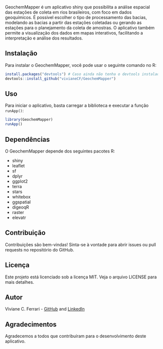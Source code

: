 GeochemMapper é um aplicativo shiny que possibilita a análise espacial das estações de coleta em rios brasileiros, com foco em dados geoquímicos. É possivel escolher o tipo de processamento das bacias, modelando as bacias a partir das estações coletadas ou gerando as estações para o planejamento da coleta de amostras. O aplicativo também permite a visualização dos dados em mapas interativos, facilitando a interpretação e análise dos resultados.

## Instalação
Para instalar o GeochemMapper, você pode usar o seguinte comando no R:

```R
install.packages("devtools") # Caso ainda não tenha o devtools instalado
devtools::install_github("vivianeCF/GeochemMapper")   
```
## Uso
Para iniciar o aplicativo, basta carregar a biblioteca e executar a função `runApp()`:

```R
library(GeochemMapper)
runApp()
```

## Dependências
O GeochemMapper depende dos seguintes pacotes R:
- shiny
- leaflet
- sf    
- dplyr 
- ggplot2
- terra
- stars
- whitebox
- ggspatial
- digeoqR
- raster
- elevatr

## Contribuição
Contribuições são bem-vindas! Sinta-se à vontade para abrir issues ou pull requests no repositório do GitHub.
## Licença
Este projeto está licenciado sob a licença MIT. Veja o arquivo LICENSE para mais detalhes.
## Autor
Viviane C. Ferrari - [GitHub](#autor) and [LinkedIn](https://www.linkedin.com/in/vivianecferrari/)
## Agradecimentos
Agradecemos a todos que contribuíram para o desenvolvimento deste aplicativo.
